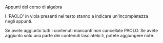 Appunti del corso di algebra

I 'PAOLO' in viola presenti nel testo stanno a indicare un'incompletezza negli appunti. 

Se avete aggiunto tutti i contenuti mancanti non cancellate PAOLO. 
Se avete aggiunto solo una parte dei contenuti lasciatelo lì, potete aggiungere note.
